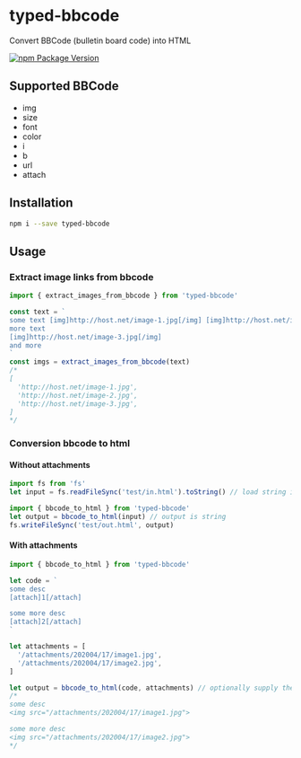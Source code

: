 # typed-bbcode

Convert BBCode (bulletin board code) into HTML

[![npm Package Version](https://img.shields.io/npm/v/typed-bbcode.svg?maxAge=2592000)](https://www.npmjs.com/package/typed-bbcode)

## Supported BBCode
- img
- size
- font
- color
- i
- b
- url
- attach

## Installation
```bash
npm i --save typed-bbcode
```

## Usage

### Extract image links from bbcode
```typescript
import { extract_images_from_bbcode } from 'typed-bbcode'

const text = `
some text [img]http://host.net/image-1.jpg[/img] [img]http://host.net/image-2.jpg[/img]
more text
[img]http://host.net/image-3.jpg[/img]
and more
`
const imgs = extract_images_from_bbcode(text)
/*
[
  'http://host.net/image-1.jpg',
  'http://host.net/image-2.jpg',
  'http://host.net/image-3.jpg',
]
*/
```

### Conversion bbcode to html
#### Without attachments
```typescript
import fs from 'fs'
let input = fs.readFileSync('test/in.html').toString() // load string input

import { bbcode_to_html } from 'typed-bbcode'
let output = bbcode_to_html(input) // output is string
fs.writeFileSync('test/out.html', output)


```

#### With attachments
```typescript
import { bbcode_to_html } from 'typed-bbcode'

let code = `
some desc
[attach]1[/attach]

some more desc
[attach]2[/attach]
`

let attachments = [
  '/attachments/202004/17/image1.jpg',
  '/attachments/202004/17/image2.jpg',
]

let output = bbcode_to_html(code, attachments) // optionally supply the attachment list
/*
some desc
<img src="/attachments/202004/17/image1.jpg">

some more desc
<img src="/attachments/202004/17/image2.jpg">
*/
```
